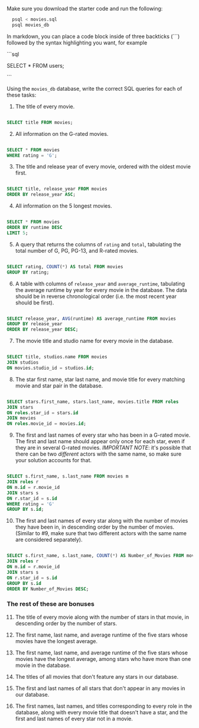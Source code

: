 Make sure you download the starter code and run the following:

```sh
  psql < movies.sql
  psql movies_db
```

In markdown, you can place a code block inside of three backticks (```) followed by the syntax highlighting you want, for example

\```sql

SELECT \* FROM users;

\```

Using the `movies_db` database, write the correct SQL queries for each of these tasks:

1.  The title of every movie.

```sql

SELECT title FROM movies;

```

2.  All information on the G-rated movies.

```sql

SELECT * FROM movies
WHERE rating = 'G';

```

3.  The title and release year of every movie, ordered with the
    oldest movie first.

```sql

SELECT title, release_year FROM movies
ORDER BY release_year ASC;

```
    
4.  All information on the 5 longest movies.

```sql

SELECT * FROM movies
ORDER BY runtime DESC
LIMIT 5;

```

5.  A query that returns the columns of `rating` and `total`, tabulating the
    total number of G, PG, PG-13, and R-rated movies.

```sql

SELECT rating, COUNT(*) AS total FROM movies
GROUP BY rating;

```

6.  A table with columns of `release_year` and `average_runtime`,
    tabulating the average runtime by year for every movie in the database. The data should be in reverse chronological order (i.e. the most recent year should be first).

```sql

SELECT release_year, AVG(runtime) AS average_runtime FROM movies
GROUP BY release_year
ORDER BY release_year DESC;

```

7.  The movie title and studio name for every movie in the
    database.

```sql

SELECT title, studios.name FROM movies
JOIN studios
ON movies.studio_id = studios.id;

```

8.  The star first name, star last name, and movie title for every
    matching movie and star pair in the database.

```sql

SELECT stars.first_name, stars.last_name, movies.title FROM roles
JOIN stars
ON roles.star_id = stars.id
JOIN movies
ON roles.movie_id = movies.id;

```

9.  The first and last names of every star who has been in a G-rated movie. The first and last name should appear only once for each star, even if they are in several G-rated movies. *IMPORTANT NOTE*: it's possible that there can be two *different* actors with the same name, so make sure your solution accounts for that.

```sql

SELECT s.first_name, s.last_name FROM movies m
JOIN roles r
ON m.id = r.movie_id
JOIN stars s
ON r.star_id = s.id
WHERE rating = 'G'
GROUP BY s.id;

```

10. The first and last names of every star along with the number
    of movies they have been in, in descending order by the number of movies. (Similar to #9, make sure
    that two different actors with the same name are considered separately).

```sql

SELECT s.first_name, s.last_name, COUNT(*) AS Number_of_Movies FROM movies m
JOIN roles r
ON m.id = r.movie_id
JOIN stars s
ON r.star_id = s.id
GROUP BY s.id
ORDER BY Number_of_Movies DESC;

```

### The rest of these are bonuses

11. The title of every movie along with the number of stars in
    that movie, in descending order by the number of stars.

12. The first name, last name, and average runtime of the five
    stars whose movies have the longest average.

13. The first name, last name, and average runtime of the five
    stars whose movies have the longest average, among stars who have more than one movie in the database.

14. The titles of all movies that don't feature any stars in our
    database.

15. The first and last names of all stars that don't appear in any movies in our database.

16. The first names, last names, and titles corresponding to every
    role in the database, along with every movie title that doesn't have a star, and the first and last names of every star not in a movie.
